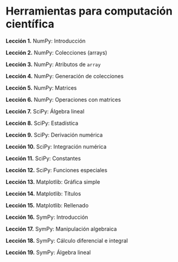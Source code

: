 Herramientas para computaci&oacute;n cient&iacute;fica
===

**Lecci&oacute;n 1.** NumPy: Introducci&oacute;n

**Lecci&oacute;n 2.** NumPy: Colecciones (arrays)

**Lecci&oacute;n 3.** NumPy: Atributos de `array`

**Lecci&oacute;n 4.** NumPy: Generaci&oacute;n de colecciones

**Lecci&oacute;n 5.** NumPy: Matrices

**Lecci&oacute;n 6.** NumPy: Operaciones con matrices

**Lecci&oacute;n 7.** SciPy: &Aacute;lgebra lineal

**Lecci&oacute;n 8.** SciPy: Estad&iacute;stica

**Lecci&oacute;n 9.** SciPy: Derivaci&oacute;n num&eacute;rica

**Lecci&oacute;n 10.** SciPy: Integraci&oacute;n num&eacute;rica

**Lecci&oacute;n 11.** SciPy: Constantes

**Lecci&oacute;n 12.** SciPy: Funciones especiales

**Lecci&oacute;n 13.** Matplotlib: Gr&aacute;fica simple

**Lecci&oacute;n 14.** Matplotlib: T&iacute;tulos

**Lecci&oacute;n 15.** Matplotlib: Rellenado

**Lecci&oacute;n 16.** SymPy: Introducci&oacute;n

**Lecci&oacute;n 17.** SymPy: Manipulaci&oacute;n algebraica

**Lecci&oacute;n 18.** SymPy: C&aacute;lculo diferencial e integral

**Lecci&oacute;n 19.** SymPy: &Aacute;lgebra lineal
